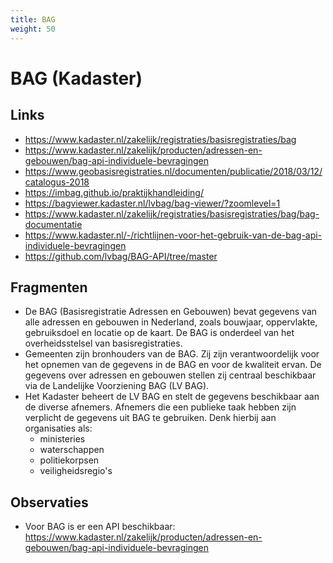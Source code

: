 ```yaml
---
title: BAG
weight: 50
---
```


# BAG (Kadaster)

## Links
- https://www.kadaster.nl/zakelijk/registraties/basisregistraties/bag
- https://www.kadaster.nl/zakelijk/producten/adressen-en-gebouwen/bag-api-individuele-bevragingen
- https://www.geobasisregistraties.nl/documenten/publicatie/2018/03/12/catalogus-2018
- https://imbag.github.io/praktijkhandleiding/
- https://bagviewer.kadaster.nl/lvbag/bag-viewer/?zoomlevel=1
- https://www.kadaster.nl/zakelijk/registraties/basisregistraties/bag/bag-documentatie
- https://www.kadaster.nl/-/richtlijnen-voor-het-gebruik-van-de-bag-api-individuele-bevragingen
- https://github.com/lvbag/BAG-API/tree/master

## Fragmenten
- De BAG (Basisregistratie Adressen en Gebouwen) bevat gegevens van alle adressen en gebouwen in Nederland, zoals bouwjaar, oppervlakte, gebruiksdoel en locatie op de kaart. De BAG is onderdeel van het overheidsstelsel van basisregistraties.
- Gemeenten zijn bronhouders van de BAG. Zij zijn verantwoordelijk voor het opnemen van de gegevens in de BAG en voor de kwaliteit ervan. De gegevens over adressen en gebouwen stellen zij centraal beschikbaar via de Landelijke Voorziening BAG (LV BAG).
- Het Kadaster beheert de LV BAG en stelt de gegevens beschikbaar aan de diverse afnemers. Afnemers die een publieke taak hebben zijn verplicht de gegevens uit BAG te gebruiken. Denk hierbij aan organisaties als:
  - ministeries
  - waterschappen
  - politiekorpsen
  - veiligheidsregio's

## Observaties
- Voor BAG is er een API beschikbaar: https://www.kadaster.nl/zakelijk/producten/adressen-en-gebouwen/bag-api-individuele-bevragingen
